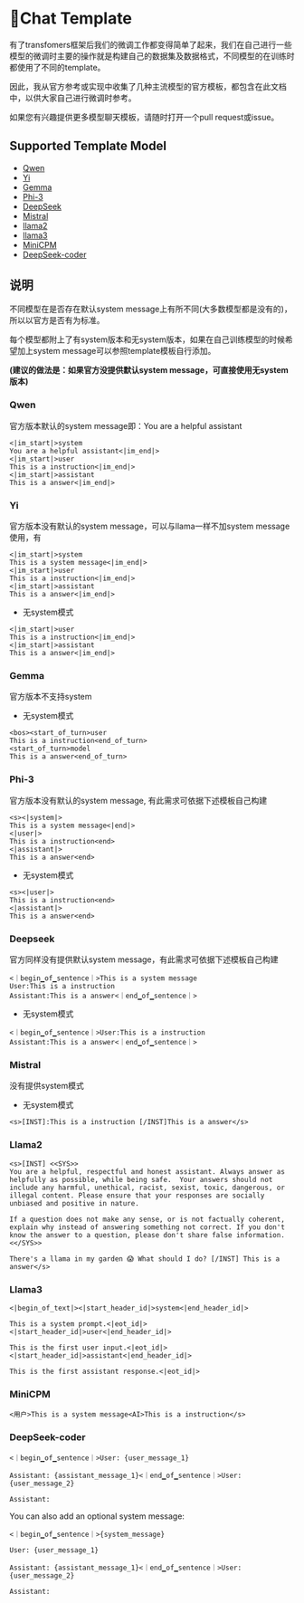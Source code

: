 # 🍻Chat Template

有了transfomers框架后我们的微调工作都变得简单了起来，我们在自己进行一些模型的微调时主要的操作就是构建自己的数据集及数据格式，不同模型的在训练时都使用了不同的template。

因此，我从官方参考或实现中收集了几种主流模型的官方模板，都包含在此文档中，以供大家自己进行微调时参考。

如果您有兴趣提供更多模型聊天模板，请随时打开一个pull request或issue。

## Supported Template Model

- [Qwen](#qwen)
- [Yi](#yi)
- [Gemma](#gemma)
- [Phi-3](#phi-3)
- [DeepSeek](#deepseek)
- [Mistral](#mistral)
- [llama2](#llama2)
- [llama3](#llama3)
- [MiniCPM](#minicpm)
- [DeepSeek-coder](#deepseek-coder)

## 说明
 不同模型在是否存在默认system message上有所不同(大多数模型都是没有的)，所以以官方是否有为标准。
 
每个模型都附上了有system版本和无system版本，如果在自己训练模型的时候希望加上system message可以参照template模板自行添加。

**(建议的做法是：如果官方没提供默认system message，可直接使用无system版本)**

### Qwen
官方版本默认的system message即：You are a helpful assistant
```text
<|im_start|>system
You are a helpful assistant<|im_end|>
<|im_start|>user
This is a instruction<|im_end|>
<|im_start|>assistant
This is a answer<|im_end|>
```

### Yi
官方版本没有默认的system message，可以与llama一样不加system message使用，有
```text
<|im_start|>system
This is a system message<|im_end|>
<|im_start|>user
This is a instruction<|im_end|>
<|im_start|>assistant
This is a answer<|im_end|>
```
- 无system模式
```text
<|im_start|>user
This is a instruction<|im_end|>
<|im_start|>assistant
This is a answer<|im_end|>
```

### Gemma
官方版本不支持system

- 无system模式
```text
<bos><start_of_turn>user
This is a instruction<end_of_turn>
<start_of_turn>model
This is a answer<end_of_turn>
```

### Phi-3
官方版本没有默认的system message, 有此需求可依据下述模板自己构建

```text
<s><|system|>
This is a system message<|end|>
<|user|>
This is a instruction<end>
<|assistant|>
This is a answer<end>
```
- 无system模式
```text
<s><|user|>
This is a instruction<end>
<|assistant|>
This is a answer<end>
```

### Deepseek
官方同样没有提供默认system message，有此需求可依据下述模板自己构建
```text
<｜begin▁of▁sentence｜>This is a system message
User:This is a instruction
Assistant:This is a answer<｜end▁of▁sentence｜>
```

- 无system模式
```text
<｜begin▁of▁sentence｜>User:This is a instruction
Assistant:This is a answer<｜end▁of▁sentence｜>
```

### Mistral
没有提供system模式
- 无system模式
```text
<s>[INST]:This is a instruction [/INST]This is a answer</s>
```

### Llama2

```text
<s>[INST] <<SYS>>
You are a helpful, respectful and honest assistant. Always answer as helpfully as possible, while being safe.  Your answers should not include any harmful, unethical, racist, sexist, toxic, dangerous, or illegal content. Please ensure that your responses are socially unbiased and positive in nature.

If a question does not make any sense, or is not factually coherent, explain why instead of answering something not correct. If you don't know the answer to a question, please don't share false information.
<</SYS>>

There's a llama in my garden 😱 What should I do? [/INST] This is a answer</s>
```

### Llama3
```text
<|begin_of_text|><|start_header_id|>system<|end_header_id|>

This is a system prompt.<|eot_id|><|start_header_id|>user<|end_header_id|>

This is the first user input.<|eot_id|><|start_header_id|>assistant<|end_header_id|>

This is the first assistant response.<|eot_id|>
```

### MiniCPM
```text
<用户>This is a system message<AI>This is a instruction</s>
```

### DeepSeek-coder
```text
<｜begin▁of▁sentence｜>User: {user_message_1}

Assistant: {assistant_message_1}<｜end▁of▁sentence｜>User: {user_message_2}

Assistant:
```
You can also add an optional system message:
```text
<｜begin▁of▁sentence｜>{system_message}

User: {user_message_1}

Assistant: {assistant_message_1}<｜end▁of▁sentence｜>User: {user_message_2}

Assistant:
```